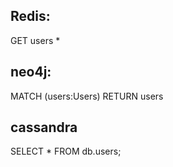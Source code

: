## Redis: 
GET users *
## neo4j:
MATCH (users:Users)
RETURN users
## cassandra
SELECT * FROM db.users;